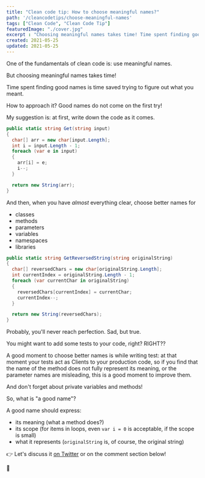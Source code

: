 ```yaml
---
title: "Clean code tip: How to choose meaningful names?"
path: '/cleancodetips/choose-meaningful-names'
tags: ["Clean Code", "Clean Code Tip"]
featuredImage: "./cover.jpg"
excerpt : "Choosing meaningful names takes time! Time spent finding good names is time saved trying to figure out what you meant."
created: 2021-05-25
updated: 2021-05-25
---
```


One of the fundamentals of clean code is: use meaningful names.

But choosing meaningful names takes time!

Time spent finding good names is time saved trying to figure out what you meant.

How to approach it? Good names do not come on the first try!

My suggestion is: at first, write down the code as it comes.

```cs
public static string Get(string input)
{
  char[] arr = new char[input.Length];
  int i = input.Length - 1;
  foreach (var e in input)
  {
    arr[i] = e;
    i--;
  }

  return new String(arr);
}
```

And then, when you have _almost_ everything clear, choose better names for

* classes
* methods
* parameters
* variables
* namespaces
* libraries

```cs
public static string GetReversedString(string originalString)
{
  char[] reversedChars = new char[originalString.Length];
  int currentIndex = originalString.Length - 1;
  foreach (var currentChar in originalString)
  {
    reversedChars[currentIndex] = currentChar;
    currentIndex--;
  }

  return new String(reversedChars);
}
```

Probably, you'll never reach perfection. Sad, but true.

You might want to add some tests to your code, right? RIGHT??

A good moment to choose better names is while writing test: at that moment your tests act as Clients to your production code, so if you find that the name of the method does not fully represent its meaning, or the parameter names are misleading, this is a good moment to improve them.

And don't forget about private variables and methods!

So, what is "a good name"? 

A good name should express:

* its meaning (what a method does?)
* its scope (for items in loops, even `var i = 0` is acceptable, if the scope is small)
* what it represents (`originalString` is, of course, the original string)



👉 Let's discuss it [on Twitter](https://twitter.com/BelloneDavide/status/1334909329573433345) or on the comment section below!

🐧